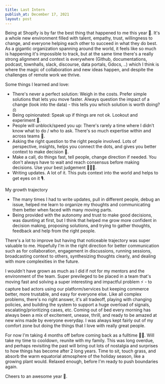 ```yaml
---
title: Last Intern
publish_at: December 17, 2021
layout: post
---
```


Being at Shopify is by far the best thing that happened to me this year 🌠. It's a whole new environment filled with talent, empathy, trust, willingness to change, and everyone helping each other to succeed in what they do best. As a gigantic organization spanning around the world, it feels like so much is happening it's impossible to track, but at the same time there's a really strong alignment and context is everywhere (Github, documentations, podcast, townhalls, slack, discourse, data portals, Gdocs, ..) which I think is where the magic of collaboration and new ideas happen, and despite the challenges of remote work we thrive.

Some things I learned and love:
  - There's never a perfect solution: Weigh in the costs. Prefer simple solutions that lets you move faster. Always question the impact of a change (look into the data) - this tells you which solution is worth doing? ⚖️
  - Being opinionated: Speak up if things are not ok. Lookout and experiment 🔎.
  - People will unblock/speed you up: There's rarely a time where I didn’t know what to do / who to ask. There's so much expertise within and across teams 🤝.
  - Asking the right question to the right people involved. Lots of perspective, insights, helps you connect the dots, and gives you better context to make decision 💬.
  - Make a call, do things fast, tell people, change direction if needed. You don't always have to wait and reach consensus before making decisions. Use your best judgement 👨🏻‍⚖️.
  - Writing updates. A lot of it. This puts context into the world and helps to get eyes on it 🎙.

My growth trajectory
  - The many times I had to write updates, pull in different people, debug an issue, helped me learn to organize my thoughts and communicating them better when faced with many moving parts.
  - Being provided with the autonomy and trust to make good decisions, was daunting at first, but I think that helped me grow more confident in decision making, proposing solutions, and trying to gather thoughts, feedback and help from the right people.

There's a lot to improve but having that noticeable trajectory was super valuable to me. Hopefully I'm in the right direction for better communication such as for collaboration, engagement in discussions, running sessions, broadcasting context to others, synthesizing thoughts clearly, and dealing with more complexities in the future.

I wouldn't have grown as much as I did if not for my mentors and the environment of the team. Super previleged to be placed in a team that's moving fast and solving a super interesting and impactful problem ⚡️ - to capture bad actors using our platform/services but keeping commerce better, more trustable, and easy for everyone else. Like all complex problems, there's no right answer, it's all tradeoff, playing with changing policies, and building the system to support a huge overload of signals, escalating/prioritizing cases, etc. Coming out of bed every morning has always been a mix of excitement, unease, thrill, and ready to be amazed at new wins made by everyone everyday. I was always kept fairly out of my comfort zone but doing the things that I love with really great people.

For now I'm taking 4 months off before coming back as a fulltime 🙌🏻. Will take my time to cooldown, reunite with my family. This was long overdue, and perhaps revisiting the past will bring out lots of nostalgia and surprises to how things has become after 2 long years. Time to sit, touch grass, and absorb the warm equatorial atmosphere of the holiday season, like a growing plant would. Relaxed enough, before I'm ready to push boundaries again.

Cheers to an awesome year 🍹.
